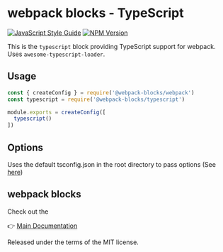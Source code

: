 # webpack blocks - TypeScript

[![JavaScript Style Guide](https://img.shields.io/badge/code%20style-standard-brightgreen.svg)](http://standardjs.com/)
[![NPM Version](https://img.shields.io/npm/v/@webpack-blocks/typescript.svg)](https://www.npmjs.com/package/@webpack-blocks/typescript)

This is the `typescript` block providing TypeScript support for webpack. Uses `awesome-typescript-loader`.


## Usage

```js
const { createConfig } = require('@webpack-blocks/webpack')
const typescript = require('@webpack-blocks/typescript')

module.exports = createConfig([
  typescript()
])
```

## Options

Uses the default tsconfig.json in the root directory to pass options (See [here](https://github.com/s-panferov/awesome-typescript-loader#tsconfigjson))

## webpack blocks

Check out the

👉 [Main Documentation](https://github.com/andywer/webpack-blocks)

Released under the terms of the MIT license.
